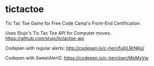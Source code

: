 # tictactoe
Tic Tac Toe Game for Free Code Camp's Front-End Certification

Uses Stujo's Tic Tac Toe API for Computer moves.
https://github.com/stujo/tictactoe-api

Codepen with regular alerts: http://codepen.io/c-herr/full/LRrNKg/

Codepen with SweetAlert2: https://codepen.io/c-herr/pen/MpMxVw
